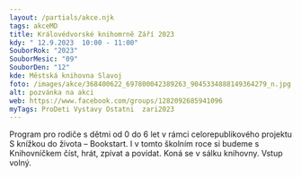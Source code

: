 ```yaml
---
layout: /partials/akce.njk
tags: akceMD
title: Královédvorské knihomrně Září 2023
kdy: " 12.9.2023  10:00 - 11:00"
SouborRok: "2023"
SouborMesic: "09"
SouborDen: "12"
kde: Městská knihovna Slavoj
foto: /images/akce/368400622_697800042389263_9045334888149364279_n.jpg
alt: pozvánka na akci
web: https://www.facebook.com/groups/1282092685941096
myTags: ProDeti Vystavy Ostatni  zari2023
---
```

<!--StartFragment-->

Program pro rodiče s dětmi od 0 do 6 let v rámci celorepublikového projektu S knížkou do života – Bookstart. I v tomto školním roce si budeme s Knihovníčkem číst, hrát, zpívat a povídat. Koná se v sálku knihovny. Vstup volný.

<!--EndFragment-->
